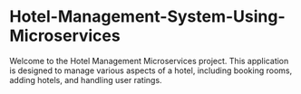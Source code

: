 # Hotel-Management-System-Using-Microservices
Welcome to the Hotel Management Microservices project. This application is designed to manage various aspects of a hotel, including booking rooms, adding hotels, and handling user ratings.
